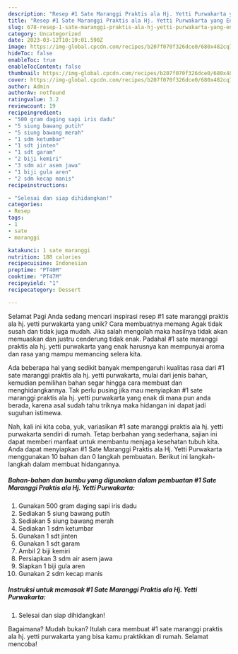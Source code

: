 ```yaml
---
description: "Resep #1 Sate Maranggi Praktis ala Hj. Yetti Purwakarta yang Enak, Mantap"
title: "Resep #1 Sate Maranggi Praktis ala Hj. Yetti Purwakarta yang Enak, Mantap"
slug: 678-resep-1-sate-maranggi-praktis-ala-hj-yetti-purwakarta-yang-enak-mantap
category: Uncategorized
date: 2023-03-12T10:19:01.590Z
image: https://img-global.cpcdn.com/recipes/b207f070f326dce0/680x482cq70/1-sate-maranggi-praktis-ala-hj-yetti-purwakarta-foto-resep-utama.jpg
hideToc: false
enableToc: true
enableTocContent: false
thumbnail: https://img-global.cpcdn.com/recipes/b207f070f326dce0/680x482cq70/1-sate-maranggi-praktis-ala-hj-yetti-purwakarta-foto-resep-utama.jpg
cover: https://img-global.cpcdn.com/recipes/b207f070f326dce0/680x482cq70/1-sate-maranggi-praktis-ala-hj-yetti-purwakarta-foto-resep-utama.jpg
author: Admin
authorAv: notfound
ratingvalue: 3.2
reviewcount: 19
recipeingredient:
- "500 gram daging sapi iris dadu"
- "5 siung bawang putih"
- "5 siung bawang merah"
- "1 sdm ketumbar"
- "1 sdt jinten"
- "1 sdt garam"
- "2 biji kemiri"
- "3 sdm air asem jawa"
- "1 biji gula aren"
- "2 sdm kecap manis"
recipeinstructions:

- "Selesai dan siap dihidangkan!"
categories:
- Resep
tags:
- 1
- sate
- maranggi

katakunci: 1 sate maranggi 
nutrition: 188 calories
recipecuisine: Indonesian
preptime: "PT40M"
cooktime: "PT47M"
recipeyield: "1"
recipecategory: Dessert

---
```



Selamat Pagi Anda sedang mencari inspirasi resep #1 sate maranggi praktis ala hj. yetti purwakarta yang unik? Cara membuatnya memang Agak tidak susah dan tidak juga mudah. Jika salah mengolah maka hasilnya tidak akan memuaskan dan justru cenderung tidak enak. Padahal #1 sate maranggi praktis ala hj. yetti purwakarta yang enak harusnya kan mempunyai aroma dan rasa yang mampu memancing selera kita.




Ada beberapa hal yang sedikit banyak mempengaruhi kualitas rasa dari #1 sate maranggi praktis ala hj. yetti purwakarta, mulai dari jenis bahan, kemudian pemilihan bahan segar hingga cara membuat dan menghidangkannya. Tak perlu pusing jika mau menyiapkan #1 sate maranggi praktis ala hj. yetti purwakarta yang enak di mana pun anda berada, karena asal sudah tahu triknya maka hidangan ini dapat jadi suguhan istimewa.


Nah, kali ini kita coba, yuk, variasikan #1 sate maranggi praktis ala hj. yetti purwakarta sendiri di rumah. Tetap berbahan yang sederhana, sajian ini dapat memberi manfaat untuk membantu menjaga kesehatan tubuh kita. Anda dapat menyiapkan #1 Sate Maranggi Praktis ala Hj. Yetti Purwakarta menggunakan 10 bahan dan 0 langkah pembuatan. Berikut ini langkah-langkah dalam membuat hidangannya.

<!--inarticleads1-->

##### Bahan-bahan dan bumbu yang digunakan dalam pembuatan #1 Sate Maranggi Praktis ala Hj. Yetti Purwakarta:

1. Gunakan 500 gram daging sapi iris dadu
1. Sediakan 5 siung bawang putih
1. Sediakan 5 siung bawang merah
1. Sediakan 1 sdm ketumbar
1. Gunakan 1 sdt jinten
1. Gunakan 1 sdt garam
1. Ambil 2 biji kemiri
1. Persiapkan 3 sdm air asem jawa
1. Siapkan 1 biji gula aren
1. Gunakan 2 sdm kecap manis




<!--inarticleads2-->

##### Instruksi untuk memasak #1 Sate Maranggi Praktis ala Hj. Yetti Purwakarta:


1. Selesai dan siap dihidangkan!



Bagaimana? Mudah bukan? Itulah cara membuat #1 sate maranggi praktis ala hj. yetti purwakarta yang bisa kamu praktikkan di rumah. Selamat mencoba!
